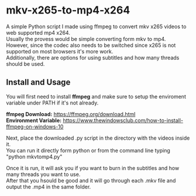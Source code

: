 # mkv-x265-to-mp4-x264
A simple Python script I made using ffmpeg to convert mkv x265 videos to web supported mp4 x264.  
Usually the provess would be simple converting form mkv to mp4.  
However, since the codec also needs to be switched since x265 is not supported on most browsers it's more work.  
Additionally, there are options for using subtitles and how many threads should be used.

## Install and Usage
You will first need to install **ffmpeg** and make sure to setup the enviroment variable under PATH if it's not already.

**ffmpeg Download:** https://ffmpeg.org/download.html  
**Environment Variable:** https://www.thewindowsclub.com/how-to-install-ffmpeg-on-windows-10  
  
Next, place the downloaded .py script in the directory with the videos inside it.  
You can run it directly form python or from the command line typing "python mkvtomp4.py"  

Once it is run, it will ask you if you want to burn in the subtitles and how many threads you want to use.  
After that you hsould be good and it will go through each .mkv file and output the .mp4 in the same folder.

